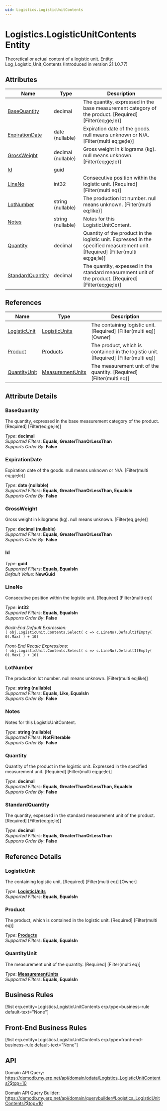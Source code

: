 ```yaml
---
uid: Logistics.LogisticUnitContents
---
```

# Logistics.LogisticUnitContents Entity

Theoretical or actual content of a logistic unit. Entity: Log_Logistic_Unit_Contents (Introduced in version 21.1.0.77)

## Attributes

| Name | Type | Description |
| ---- | ---- | --- |
| [BaseQuantity](Logistics.LogisticUnitContents.md#basequantity) | decimal | The quantity, expressed in the base measurement category of the product. [Required] [Filter(eq;ge;le)] 
| [ExpirationDate](Logistics.LogisticUnitContents.md#expirationdate) | date (nullable) | Expiration date of the goods. null means unknown or N/A. [Filter(multi eq;ge;le)] 
| [GrossWeight](Logistics.LogisticUnitContents.md#grossweight) | decimal (nullable) | Gross weight in kilograms (kg). null means unknown. [Filter(eq;ge;le)] 
| [Id](Logistics.LogisticUnitContents.md#id) | guid |  
| [LineNo](Logistics.LogisticUnitContents.md#lineno) | int32 | Consecutive position within the logistic unit. [Required] [Filter(multi eq)] 
| [LotNumber](Logistics.LogisticUnitContents.md#lotnumber) | string (nullable) | The production lot number. null means unknown. [Filter(multi eq;like)] 
| [Notes](Logistics.LogisticUnitContents.md#notes) | string (nullable) | Notes for this LogisticUnitContent. 
| [Quantity](Logistics.LogisticUnitContents.md#quantity) | decimal | Quantity of the product in the logistic unit. Expressed in the specified measurement unit. [Required] [Filter(multi eq;ge;le)] 
| [StandardQuantity](Logistics.LogisticUnitContents.md#standardquantity) | decimal | The quantity, expessed in the standard measurement unit of the product. [Required] [Filter(eq;ge;le)] 

## References

| Name | Type | Description |
| ---- | ---- | --- |
| [LogisticUnit](Logistics.LogisticUnitContents.md#logisticunit) | [LogisticUnits](Logistics.LogisticUnits.md) | The containing logistic unit. [Required] [Filter(multi eq)] [Owner] |
| [Product](Logistics.LogisticUnitContents.md#product) | [Products](General.Products.Products.md) | The product, which is contained in the logistic unit. [Required] [Filter(multi eq)] |
| [QuantityUnit](Logistics.LogisticUnitContents.md#quantityunit) | [MeasurementUnits](General.MeasurementUnits.md) | The measurement unit of the quantity. [Required] [Filter(multi eq)] |


## Attribute Details

### BaseQuantity

The quantity, expressed in the base measurement category of the product. [Required] [Filter(eq;ge;le)]

_Type_: **decimal**  
_Supported Filters_: **Equals, GreaterThanOrLessThan**  
_Supports Order By_: **False**  

### ExpirationDate

Expiration date of the goods. null means unknown or N/A. [Filter(multi eq;ge;le)]

_Type_: **date (nullable)**  
_Supported Filters_: **Equals, GreaterThanOrLessThan, EqualsIn**  
_Supports Order By_: **False**  

### GrossWeight

Gross weight in kilograms (kg). null means unknown. [Filter(eq;ge;le)]

_Type_: **decimal (nullable)**  
_Supported Filters_: **Equals, GreaterThanOrLessThan**  
_Supports Order By_: **False**  

### Id

_Type_: **guid**  
_Supported Filters_: **Equals, EqualsIn**  
_Default Value_: **NewGuid**  

### LineNo

Consecutive position within the logistic unit. [Required] [Filter(multi eq)]

_Type_: **int32**  
_Supported Filters_: **Equals, EqualsIn**  
_Supports Order By_: **False**  

_Back-End Default Expression:_  
`( obj.LogisticUnit.Contents.Select( c => c.LineNo).DefaultIfEmpty( 0).Max( ) + 10)`

_Front-End Recalc Expressions:_  
`( obj.LogisticUnit.Contents.Select( c => c.LineNo).DefaultIfEmpty( 0).Max( ) + 10)`
### LotNumber

The production lot number. null means unknown. [Filter(multi eq;like)]

_Type_: **string (nullable)**  
_Supported Filters_: **Equals, Like, EqualsIn**  
_Supports Order By_: **False**  

### Notes

Notes for this LogisticUnitContent.

_Type_: **string (nullable)**  
_Supported Filters_: **NotFilterable**  
_Supports Order By_: **False**  

### Quantity

Quantity of the product in the logistic unit. Expressed in the specified measurement unit. [Required] [Filter(multi eq;ge;le)]

_Type_: **decimal**  
_Supported Filters_: **Equals, GreaterThanOrLessThan, EqualsIn**  
_Supports Order By_: **False**  

### StandardQuantity

The quantity, expessed in the standard measurement unit of the product. [Required] [Filter(eq;ge;le)]

_Type_: **decimal**  
_Supported Filters_: **Equals, GreaterThanOrLessThan**  
_Supports Order By_: **False**  


## Reference Details

### LogisticUnit

The containing logistic unit. [Required] [Filter(multi eq)] [Owner]

_Type_: **[LogisticUnits](Logistics.LogisticUnits.md)**  
_Supported Filters_: **Equals, EqualsIn**  

### Product

The product, which is contained in the logistic unit. [Required] [Filter(multi eq)]

_Type_: **[Products](General.Products.Products.md)**  
_Supported Filters_: **Equals, EqualsIn**  

### QuantityUnit

The measurement unit of the quantity. [Required] [Filter(multi eq)]

_Type_: **[MeasurementUnits](General.MeasurementUnits.md)**  
_Supported Filters_: **Equals, EqualsIn**  



## Business Rules

[!list erp.entity=Logistics.LogisticUnitContents erp.type=business-rule default-text="None"]

## Front-End Business Rules

[!list erp.entity=Logistics.LogisticUnitContents erp.type=front-end-business-rule default-text="None"]

## API

Domain API Query:
<https://demodb.my.erp.net/api/domain/odata/Logistics_LogisticUnitContents?$top=10>

Domain API Query Builder:
<https://demodb.my.erp.net/api/domain/querybuilder#Logistics_LogisticUnitContents?$top=10>


